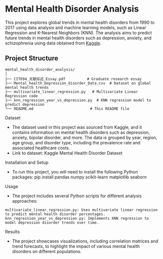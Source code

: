 # Mental Health Disorder Analysis

This project explores global trends in mental health disorders from 1990 to 2017 using data analysis and machine learning models, such as Linear Regression and K-Nearest Neighbors (KNN). The analysis aims to predict future trends in mental health disorders such as depression, anxiety, and schizophrenia using data obtained from [Kaggle](https://www.kaggle.com/datasets/thedevastator/uncover-global-trends-in-mental-health-disorder).

## Project Structure
```
mental_health_disorder_analysis/
│
├── CIT694_文献综述_Essay.pdf          # Graduate research essay
├── Mental_health_Depression_disorder_Data.csv  # Dataset on global mental health trends
├── multivariate_linear_regression.py   # Multivariate Linear Regression code
├── knn_regression_year_vs_depression.py  # KNN regression model to predict depression
└── README.md                          # This README file
```

Dataset
- The dataset used in this project was sourced from Kaggle, and it contains information on mental health disorders such as depression, anxiety, bipolar disorder, and more. The data is grouped by year, region, age group, and disorder type, including the prevalence rate and associated healthcare costs.
- Link to dataset: Kaggle Mental Health Disorder Dataset

Installation and Setup
- To run this project, you will need to install the following Python packages: pip install pandas numpy scikit-learn matplotlib seaborn

Usage
- The project includes several Python scripts for different analysis approaches:
```
multivariate_linear_regression.py: Uses multivariate linear regression to predict mental health disorder percentages.
knn_regression_year_vs_depression.py: Implements KNN regression to model depression disorder trends over time.
```
Results
- The project showcases visualizations, including correlation matrices and trend forecasts, to highlight the impact of various mental health disorders on different populations.
